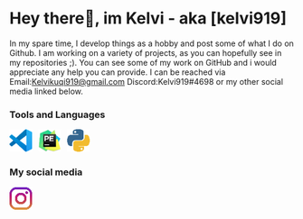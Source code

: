 # Hey there👋, im Kelvi - aka [kelvi919]

In my spare time, I develop things as a hobby and post some of what I do on Github.
I am working on a variety of projects, as you can hopefully see in my repositories ;).
You can see some of my work on GitHub and i would appreciate any help you can provide. 
I can be reached via 
Email:Kelvikuqi919@gmail.com 
Discord:Kelvi919#4698 
or my other social media linked below.


### Tools and Languages 

[![VSCode](https://github.com/kelvi919/Kelvi919/blob/master/assets/vscode40.png)](https://code.visualstudio.com/) 
[![Pycharm](https://github.com/kelvi919/Kelvi919/blob/master/assets/pycharm40.png)](https://www.jetbrains.com) 
[![Python](https://github.com/kelvi919/Kelvi919/blob/master/assets/python40.png)](https://www.python.org) 

### My social media
[![Instagram](https://github.com/kelvi919/Kelvi919/blob/master/assets/instagram40.png)](https://instagram.com/kelvi_919) 



 
